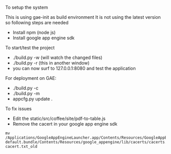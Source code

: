 To setup the system

This is using gae-init as build environment
It is not using the latest version so following steps are needed

* Install npm (node js)
* Install google app engine sdk

To start/test the project

* ./build.py -w (will watch the changed files)
* ./build.py -r (this in another window)
* you can now surf to 127.0.0.1:8080 and test the application

For deployment on GAE:

* ./build.py -c
* ./build.py -m
* appcfg.py update .

To fix issues

* Edit the static/src/coffee/site/pdf-to-table.js
* Remove the cacert in your google app engine sdk

```
mv /Applications/GoogleAppEngineLauncher.app/Contents/Resources/GoogleAppEngine-default.bundle/Contents/Resources/google_appengine/lib/cacerts/cacerts.txt cacert.txt_old

```

